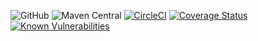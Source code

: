 
![GitHub](https://img.shields.io/github/license/nhojpatrick/nhojpatrick-lang?style=plastic)
![Maven Central](https://img.shields.io/maven-central/v/com.github.nhojpatrick.hamcrest/nhojpatrick-lang)
[![CircleCI](https://circleci.com/gh/nhojpatrick/nhojpatrick-lang/tree/develop.svg?style=svg)](https://circleci.com/gh/nhojpatrick/nhojpatrick-lang/tree/develop)
[![Coverage Status](https://coveralls.io/repos/github/nhojpatrick/nhojpatrick-lang/badge.svg?branch=develop)](https://coveralls.io/github/nhojpatrick/nhojpatrick-lang?branch=develop)
[![Known Vulnerabilities](https://snyk.io/test/github/nhojpatrick/nhojpatrick-lang/develop/badge.svg)](https://snyk.io/test/github/nhojpatrick/nhojpatrick-lang/develop)

